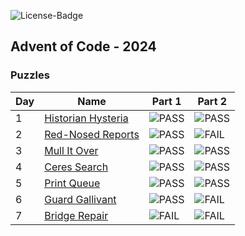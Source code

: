 ![License-Badge](https://img.shields.io/github/license/hendrikboeck/aoc24?style=for-the-badge&label=License&color=blue)

## Advent of Code - 2024

### Puzzles

| Day | Name                                   | Part 1               | Part 2               |
| --- | -------------------------------------- | -------------------- | -------------------- |
| 1   | [Historian Hysteria](./tasks/day01.md) | ![PASS][pass-shield] | ![PASS][pass-shield] |
| 2   | [Red-Nosed Reports](./tasks/day02.md)  | ![PASS][pass-shield] | ![FAIL][fail-shield] |
| 3   | [Mull It Over](./tasks/day03.md)       | ![PASS][pass-shield] | ![PASS][pass-shield] |
| 4   | [Ceres Search](./tasks/day04.md)       | ![PASS][pass-shield] | ![PASS][pass-shield] |
| 5   | [Print Queue](./tasks/day05.md)        | ![PASS][pass-shield] | ![PASS][pass-shield] |
| 6   | [Guard Gallivant](./tasks/day06.md)    | ![PASS][pass-shield] | ![FAIL][fail-shield] |
| 7   | [Bridge Repair](./tasks/day07.md)      | ![FAIL][fail-shield] | ![FAIL][fail-shield] |

[pass-shield]: https://img.shields.io/badge/PASS-brightgreen?style=flat-square
[fail-shield]: https://img.shields.io/badge/FAIL-darkred?style=flat-square
